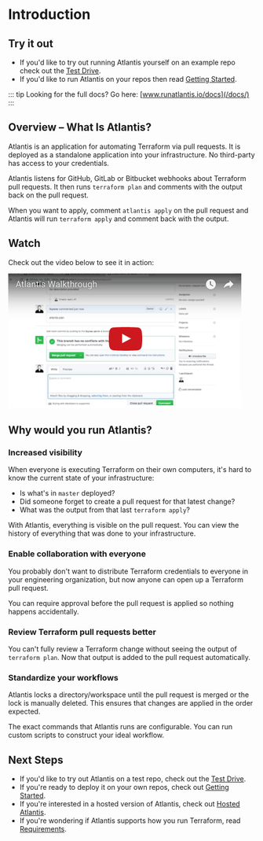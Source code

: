 # Introduction

## Try it out
* If you'd like to try out running Atlantis yourself on an example repo check out the [Test Drive](test-drive.html).
* If you'd like to run Atlantis on your repos then read [Getting Started](getting-started.html).

::: tip Looking for the full docs?
Go here: [www.runatlantis.io/docs](/docs/)
:::

## Overview – What Is Atlantis?
Atlantis is an application for automating Terraform via pull requests. It is deployed
as a standalone application into your infrastructure. No third-party has access to
your credentials.

Atlantis listens for GitHub, GitLab or Bitbucket webhooks about Terraform pull requests. It
then runs `terraform plan` and comments with the output back on the pull request.

When you want to apply, comment `atlantis apply` on the pull request and Atlantis
will run `terraform apply` and comment back with the output.

## Watch
Check out the video below to see it in action:

[![Atlantis Walkthrough](./images/atlantis-walkthrough-icon.png)](https://www.youtube.com/watch?v=TmIPWda0IKg)

## Why would you run Atlantis?
### Increased visibility
When everyone is executing Terraform on their own computers, it's hard to know the
current state of your infrastructure:
* Is what's in `master` deployed?
* Did someone forget to create a pull request for that latest change?
* What was the output from that last `terraform apply`?

With Atlantis, everything is visible on the pull request. You can view the history
of everything that was done to your infrastructure.

### Enable collaboration with everyone
You probably don't want to distribute Terraform credentials to everyone in your
engineering organization, but now anyone can open up a Terraform pull request.

You can require approval before the pull request is applied so nothing happens
accidentally.

### Review Terraform pull requests better
You can't fully review a Terraform change without seeing the output of `terraform plan`.
Now that output is added to the pull request automatically.

### Standardize your workflows
Atlantis locks a directory/workspace until the pull request is merged or the lock
is manually deleted. This ensures that changes are applied in the order expected.

The exact commands that Atlantis runs are configurable. You can run custom scripts
to construct your ideal workflow.

## Next Steps
* If you'd like to try out Atlantis on a test repo, check out the [Test Drive](test-drive.html).
* If you're ready to deploy it on your own repos, check out [Getting Started](getting-started.html).
* If you're interested in a hosted version of Atlantis, check out [Hosted Atlantis](/hosting/).
* If you're wondering if Atlantis supports how you run Terraform, read [Requirements](requirements.html).